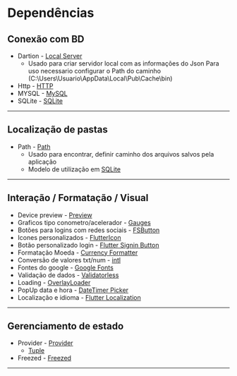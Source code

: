 # Dependências
## Conexão com BD 
- Dartion - [Local Server](https://pub.dev/packages/dartion)
    - Usado para criar servidor local com as informações do Json
      Para uso necessario configurar o Path do caminho (C:\Users\Usuario\AppData\Local\Pub\Cache\bin)
- Http - [HTTP](./Rest-RestFull/HTTP.md)
- MYSQL - [MySQL](./Rest-RestFull/MYSQL.md)
- SQLite - [SQLite](./Rest-RestFull/SQLite.md)
***
## Localização de pastas
- Path - [Path](./Rest-RestFull/Path.md)
    - Usado para encontrar, definir caminho dos arquivos salvos pela aplicação
    - Modelo de utilização em [SQLite](../Dependencias/Rest-RestFull/SQLite/Modelos/database_sqlite.md)

***
## Interação / Formatação / Visual
- Device preview - [Preview](../Dependencias/Device_preview.md)
- Graficos tipo conometro/acelerador - [Gauges](../Dependencias/Packages/Gauges_Visual_Acelerometros.md)
- Botões para logins com redes sociais - [FSButton](../Dependencias/Packages/flutter_signin_button.md)
- Icones personalizados - [FlutterIcon](../Dependencias/Packages/flutter_icon.md)
- Botão personalizado login - [Flutter Signin Button](../Dependencias/Packages/flutter_signin_button.md)
- Formatação Moeda - [Currency Formatter](../Dependencias/Packages/Currency_formatter.md)
- Conversão de valores txt/num - [intl](../Dependencias/Packages/intl.md)
- Fontes do google - [Google Fonts](../Dependencias/Packages/google_fonts.md)
- Validação de dados - [Validatorless](../Dependencias/Validatorless.md)
- Loading - [OverlayLoader](../Dependencias/OverlayLoader.md)
- PopUp data e hora - [DateTimer Picker](../Dependencias/Datetime.md)
- Localização e idioma - [Flutter Localization](../Dependencias/Packages/FlutterLocale.md)
***
## Gerenciamento de estado
- Provider - [Provider](./Provider.md)
    - [Tuple](./Tuple.md)
- Freezed - [Freezed](./Freezed.md)
***

